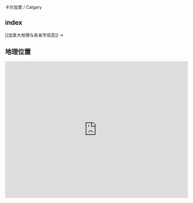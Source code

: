 
卡尔加里 / Calgary

## index

[[加拿大地理与各省市信息]] ->

## 地理位置

<iframe src="https://www.google.com/maps/embed?pb=!1m18!1m12!1m3!1d321202.81347908446!2d-114.36801288305924!3d51.027288332616564!2m3!1f0!2f0!3f0!3m2!1i1024!2i768!4f13.1!3m3!1m2!1s0x537170039f843fd5%3A0x266d3bb1b652b63a!2z5Yqg5ou_5aSn6Im-5Lyv5aGU55yB5Y2h5bCU5Yqg6YeM!5e0!3m2!1szh-CN!2sus!4v1676450448547!5m2!1szh-CN!2sus" width="600" height="450" style="border:0;" allowfullscreen="" loading="lazy" referrerpolicy="no-referrer-when-downgrade"></iframe>
